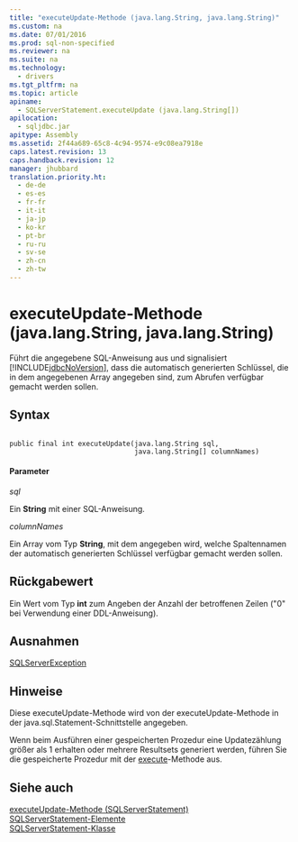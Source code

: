 ```yaml
---
title: "executeUpdate-Methode (java.lang.String, java.lang.String)"
ms.custom: na
ms.date: 07/01/2016
ms.prod: sql-non-specified
ms.reviewer: na
ms.suite: na
ms.technology: 
  - drivers
ms.tgt_pltfrm: na
ms.topic: article
apiname: 
  - SQLServerStatement.executeUpdate (java.lang.String[])
apilocation: 
  - sqljdbc.jar
apitype: Assembly
ms.assetid: 2f44a689-65c8-4c94-9574-e9c08ea7918e
caps.latest.revision: 13
caps.handback.revision: 12
manager: jhubbard
translation.priority.ht: 
  - de-de
  - es-es
  - fr-fr
  - it-it
  - ja-jp
  - ko-kr
  - pt-br
  - ru-ru
  - sv-se
  - zh-cn
  - zh-tw
---
```

# executeUpdate-Methode (java.lang.String, java.lang.String)
  Führt die angegebene SQL\-Anweisung aus und signalisiert [!INCLUDE[jdbcNoVersion](../content/includes/jdbcNoVersion_md.md)], dass die automatisch generierten Schlüssel, die in dem angegebenen Array angegeben sind, zum Abrufen verfügbar gemacht werden sollen.  
  
## Syntax  
  
```  
  
public final int executeUpdate(java.lang.String sql,  
                               java.lang.String[] columnNames)  
```  
  
#### Parameter  
 *sql*  
  
 Ein **String** mit einer SQL\-Anweisung.  
  
 *columnNames*  
  
 Ein Array vom Typ **String**, mit dem angegeben wird, welche Spaltennamen der automatisch generierten Schlüssel verfügbar gemacht werden sollen.  
  
## Rückgabewert  
 Ein Wert vom Typ **int** zum Angeben der Anzahl der betroffenen Zeilen \("0" bei Verwendung einer DDL\-Anweisung\).  
  
## Ausnahmen  
 [SQLServerException](../content/SQLServerException-Class.md)  
  
## Hinweise  
 Diese executeUpdate\-Methode wird von der executeUpdate\-Methode in der java.sql.Statement\-Schnittstelle angegeben.  
  
 Wenn beim Ausführen einer gespeicherten Prozedur eine Updatezählung größer als 1 erhalten oder mehrere Resultsets generiert werden, führen Sie die gespeicherte Prozedur mit der [execute](../content/execute-Method--SQLServerStatement-.md)\-Methode aus.  
  
## Siehe auch  
 [executeUpdate-Methode &#40;SQLServerStatement&#41;](../content/executeUpdate-Method--SQLServerStatement-.md)   
 [SQLServerStatement-Elemente](../content/SQLServerStatement-Members.md)   
 [SQLServerStatement-Klasse](../content/SQLServerStatement-Class.md)  
  
  